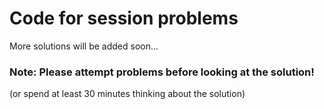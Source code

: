 # Code for session problems
More solutions will be added soon...

### Note: Please attempt problems before looking at the solution! 
(or spend at least 30 minutes thinking about the solution)
